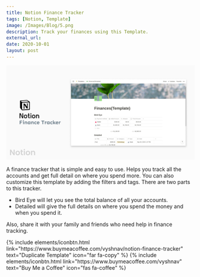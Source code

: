 ```yaml
---
title: Notion Finance Tracker
tags: [Notion, Template]
image: /Images/Blog/5.png
description: Track your finances using this Template.
external_url:
date: 2020-10-01
layout: post
---
```

![alt text](/Images/Blog/5.png "1")

A finance tracker that is simple and easy to use. Helps you track all the accounts and get full detail on where you spend more. You can also customize this template by adding the filters and tags. There are two parts to this tracker.
- Bird Eye will let you see the total balance of all your accounts.
- Detailed will give the full details on where you spend the money and when you spend it.

Also, share it with your family and friends who need help in finance tracking.

<p class="text-center">
{% include elements/iconbtn.html link="https://www.buymeacoffee.com/vyshnav/notion-finance-tracker" text="Duplicate Template" icon="far fa-copy"  %}
{% include elements/iconbtn.html link="https://www.buymeacoffee.com/vyshnav" text="Buy Me a Coffee" icon="fas fa-coffee" %}
</p>
